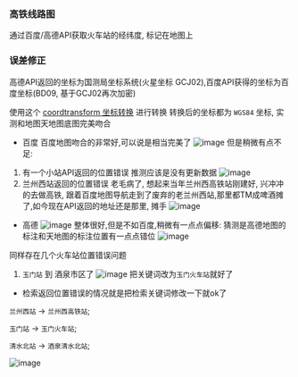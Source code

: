 ### 高铁线路图
通过百度/高德API获取火车站的经纬度, 标记在地图上



### 误差修正
高德API返回的坐标为国测局坐标系统(火星坐标 GCJ02),百度API获得的坐标为百度坐标(BD09, 基于GCJ02再次加密)

使用这个
[coordtransform 坐标转换](https://github.com/wandergis/coordtransform) 进行转换
转换后的坐标都为 `WGS84` 坐标, 实测和地图天地图底图完美吻合
- 百度
百度地图吻合的非常好,可以说是相当完美了
![image](https://wx4.sinaimg.cn/large/6d4d992ely1fm9dwtbo80j20jw0fxac6.jpg)
 但是稍微有点不足:
1. 有一个小站API返回的位置错误
推测应该是没有更新数据
![image](https://wx4.sinaimg.cn/large/6d4d992ely1fm9dvgr4kgj20qt0haq9q.jpg)
2. 兰州西站返回的位置错误
老毛病了, 想起来当年兰州西高铁站刚建好, 兴冲冲的去做高铁, 跟着百度地图导航走到了废弃的老兰州西站,那里都TM成啤酒摊了,如今现在API返回的地址还是那里, 摊手
![image](https://wx4.sinaimg.cn/large/6d4d992ely1fm9dt5z9qwj213r0jnqos.jpg)

- 高德
![image](https://wx4.sinaimg.cn/large/6d4d992ely1fm9fdtgy9zj20t00k5496.jpg)
整体很好,但是不如百度,稍微有一点点偏移:
猜测是高德地图的标注和天地图的标注位置有一点点错位
![image](https://wx4.sinaimg.cn/large/6d4d992ely1fm9fp1r6uhj20jy0fidhk.jpg)

同样存在几个火车站位置错误问题
1. `玉门站` 到 酒泉市区了
![image](https://wx4.sinaimg.cn/large/6d4d992ely1fm9fftb9ihj20n50e0dip.jpg)
把关键词改为`玉门火车站`就好了


- 检索返回位置错误的情况就是把检索关键词修改一下就ok了

`兰州西站` -> `兰州西高铁站`;

`玉门站` -> `玉门火车站`;

`清水北站` -> `酒泉清水北站`;

![image](https://wx1.sinaimg.cn/large/6d4d992ely1fm9h00sma8j21h40tzkc1.jpg)
